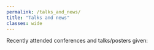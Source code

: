 ```yaml
---
permalink: /talks_and_news/
title: "Talks and news"
classes: wide
---
```

Recently attended conferences and talks/posters given: